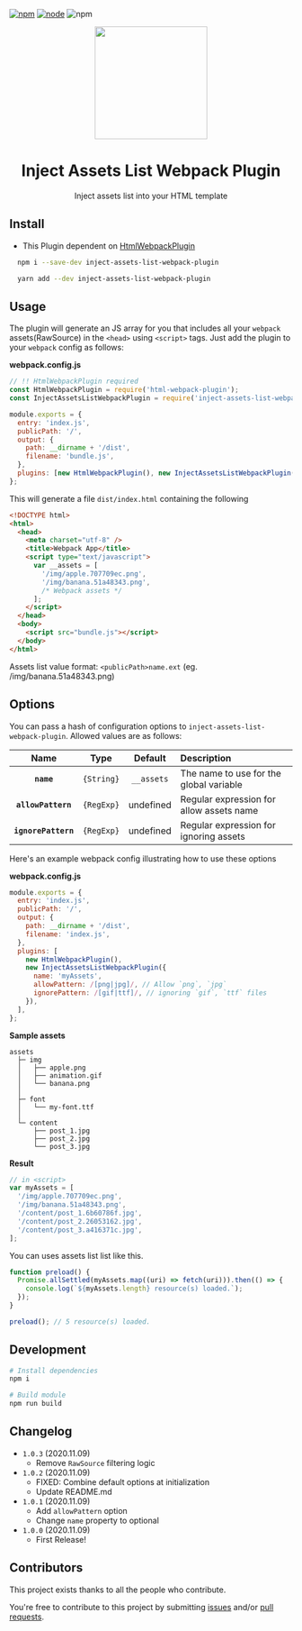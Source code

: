 [![npm][npm]][npm-url]
[![node][node]][node-url]
![npm](https://img.shields.io/npm/dw/inject-assets-list-webpack-plugin.svg)

<div align="center">
  <a href="https://github.com/webpack/webpack">
    <img width="200" src="https://webpack.js.org/assets/icon-square-big.svg">
  </a>
  <h1>Inject Assets List Webpack Plugin</h1>
  <p>Inject assets list into your HTML template</p>
</div>

## Install

- This Plugin dependent on [HtmlWebpackPlugin](https://github.com/jantimon/html-webpack-plugin)

```bash
  npm i --save-dev inject-assets-list-webpack-plugin
```

```bash
  yarn add --dev inject-assets-list-webpack-plugin
```

## Usage

The plugin will generate an JS array for you that includes all your `webpack`
assets(RawSource) in the `<head>` using `<script>` tags. Just add the plugin to your `webpack`
config as follows:

**webpack.config.js**

```js
// !! HtmlWebpackPlugin required
const HtmlWebpackPlugin = require('html-webpack-plugin');
const InjectAssetsListWebpackPlugin = require('inject-assets-list-webpack-plugin');

module.exports = {
  entry: 'index.js',
  publicPath: '/',
  output: {
    path: __dirname + '/dist',
    filename: 'bundle.js',
  },
  plugins: [new HtmlWebpackPlugin(), new InjectAssetsListWebpackPlugin()],
};
```

This will generate a file `dist/index.html` containing the following

```html
<!DOCTYPE html>
<html>
  <head>
    <meta charset="utf-8" />
    <title>Webpack App</title>
    <script type="text/javascript">
      var __assets = [
        '/img/apple.707709ec.png',
        '/img/banana.51a48343.png',
        /* Webpack assets */
      ];
    </script>
  </head>
  <body>
    <script src="bundle.js"></script>
  </body>
</html>
```

Assets list value format: `<publicPath>name.ext` (eg. /img/banana.51a48343.png)

## Options

You can pass a hash of configuration options to `inject-assets-list-webpack-plugin`.
Allowed values are as follows:

|        Name         |    Type    |  Default   | Description                              |
| :-----------------: | :--------: | :--------: | :--------------------------------------- |
|     **`name`**      | `{String}` | `__assets` | The name to use for the global variable  |
| **`allowPattern`**  | `{RegExp}` | undefined  | Regular expression for allow assets name |
| **`ignorePattern`** | `{RegExp}` | undefined  | Regular expression for ignoring assets   |

Here's an example webpack config illustrating how to use these options

**webpack.config.js**

```js
module.exports = {
  entry: 'index.js',
  publicPath: '/',
  output: {
    path: __dirname + '/dist',
    filename: 'index.js',
  },
  plugins: [
    new HtmlWebpackPlugin(),
    new InjectAssetsListWebpackPlugin({
      name: 'myAssets',
      allowPattern: /[png|jpg]/, // Allow `png`, `jpg`
      ignorePattern: /[gif|ttf]/, // ignoring `gif`, `ttf` files
    }),
  ],
};
```

**Sample assets**

```
assets
  ├─ img
  │   ├── apple.png
  │   ├── animation.gif
  │   └── banana.png
  │
  ├─ font
  │   └── my-font.ttf
  │
  └─ content
      ├── post_1.jpg
      ├── post_2.jpg
      └── post_3.jpg
```

**Result**

```js
// in <script>
var myAssets = [
  '/img/apple.707709ec.png',
  '/img/banana.51a48343.png',
  '/content/post_1.6b60786f.jpg',
  '/content/post_2.26053162.jpg',
  '/content/post_3.a416371c.jpg',
];
```

You can uses assets list list like this.

```js
function preload() {
  Promise.allSettled(myAssets.map((uri) => fetch(uri))).then(() => {
    console.log(`${myAssets.length} resource(s) loaded.`);
  });
}

preload(); // 5 resource(s) loaded.
```

## Development

```bash
# Install dependencies
npm i

# Build module
npm run build
```

## Changelog

- `1.0.3` (2020.11.09)
  - Remove `RawSource` filtering logic
- `1.0.2` (2020.11.09)
  - FIXED: Combine default options at initialization
  - Update README.md
- `1.0.1` (2020.11.09)
  - Add `allowPattern` option
  - Change `name` property to optional
- `1.0.0` (2020.11.09)
  - First Release!

## Contributors

This project exists thanks to all the people who contribute.

You're free to contribute to this project by submitting [issues](https://github.com/jantimon/inject-assets-list-webpack-plugin/issues) and/or [pull requests](https://github.com/jantimon/inject-assets-list-webpack-plugin/pulls).

[npm]: https://img.shields.io/npm/v/inject-assets-list-webpack-plugin.svg
[npm-url]: https://npmjs.com/package/inject-assets-list-webpack-plugin
[node]: https://img.shields.io/node/v/inject-assets-list-webpack-plugin.svg
[node-url]: https://nodejs.org
